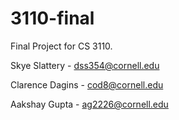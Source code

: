 # 3110-final
Final Project for CS 3110.

Skye Slattery - dss354@cornell.edu

Clarence Dagins - cod8@cornell.edu

Aakshay Gupta - ag2226@cornell.edu
